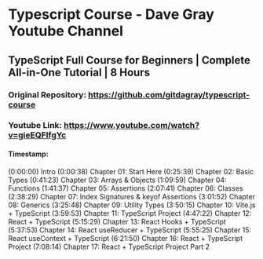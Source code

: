 # Typescript Course - Dave Gray Youtube Channel

## TypeScript Full Course for Beginners | Complete All-in-One Tutorial | 8 Hours

### Original Repository: https://github.com/gitdagray/typescript-course

### Youtube Link: https://www.youtube.com/watch?v=gieEQFIfgYc

#### Timestamp:
(0:00:00) Intro
(0:00:38) Chapter 01: Start Here
(0:25:39) Chapter 02: Basic Types
(0:41:23) Chapter 03: Arrays & Objects
(1:09:59) Chapter 04: Functions
(1:41:37) Chapter 05: Assertions
(2:07:41) Chapter 06: Classes
(2:38:29) Chapter 07: Index Signatures & keyof Assertions
(3:01:52) Chapter 08: Generics
(3:25:48) Chapter 09: Utility Types
(3:50:15) Chapter 10: Vite.js + TypeScript 
(3:59:53) Chapter 11: TypeScript Project
(4:47:22) Chapter 12: React + TypeScript
(5:15:29) Chapter 13: React Hooks + TypeScript
(5:37:53) Chapter 14: React useReducer + TypeScript
(5:55:25) Chapter 15: React useContext + TypeScript 
(6:21:50) Chapter 16: React + TypeScript Project 
(7:08:14) Chapter 17: React + TypeScript Project Part 2